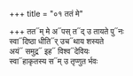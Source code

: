 +++
title = "०१ ततं मे"

+++
तत᳓म् मे अ᳓पस् त᳓द् उ तायते पु᳓नः  
स्वा᳓दिष्ठा धीति᳓र् उच᳓थाय शस्यते  
अयं᳓ समुद्र᳓ इह᳓ विश्व᳓देवियः  
स्वा᳓हाकृतस्य स᳓म् उ तृप्णुत र्भवः